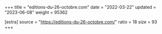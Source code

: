 +++
title = "editions-du-26-octobre.com"
date = "2022-03-22"
updated = "2023-06-08"
weight = 95362

[extra]
source = "https://editions-du-26-octobre.com/"
ratio = 18
size = 93
+++
